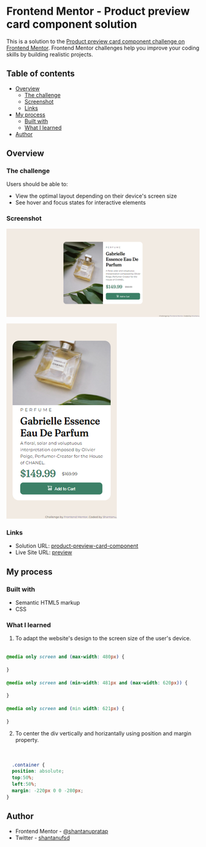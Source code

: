 # Frontend Mentor - Product preview card component solution

This is a solution to the [Product preview card component challenge on Frontend Mentor](https://www.frontendmentor.io/challenges/product-preview-card-component-GO7UmttRfa). Frontend Mentor challenges help you improve your coding skills by building realistic projects. 

## Table of contents

- [Overview](#overview)
  - [The challenge](#the-challenge)
  - [Screenshot](#screenshot)
  - [Links](#links)
- [My process](#my-process)
  - [Built with](#built-with)
  - [What I learned](#what-i-learned)
- [Author](#author)


## Overview

### The challenge
Users should be able to:

- View the optimal layout depending on their device's screen size
- See hover and focus states for interactive elements

### Screenshot

![](screenshots/screenshot-image-product-desktop.png)

![](screenshots/screenshot-image-product-mobile.png)

### Links

- Solution URL: [product-preview-card-component](https://github.com/shantanufsd/frontend-mentor-challenges/tree/main/product-preview-card-component)
- Live Site URL: [preview](https://shantanufsd.github.io/frontend-mentor-challenges/product-preview-card-component)

## My process

### Built with

- Semantic HTML5 markup
- CSS

### What I learned

1. To adapt the website's design to the screen size of the user's device.

```css

@media only screen and (max-width: 480px) {
    
}

@media only screen and (min-width: 481px and (max-width: 620px)) {
    
}

@media only screen and (min width: 621px) {
    
}

```

2. To center the div vertically and horizantally using position and margin property.

```css


  .container {
  position: absolute;
  top:50%;
  left:50%;
  margin: -220px 0 0 -280px;
}

```

## Author

- Frontend Mentor - [@shantanupratap](https://www.frontendmentor.io/profile/shantanupratap)
- Twitter - [shantanufsd](https://www.twitter.com/shantanufsd)


